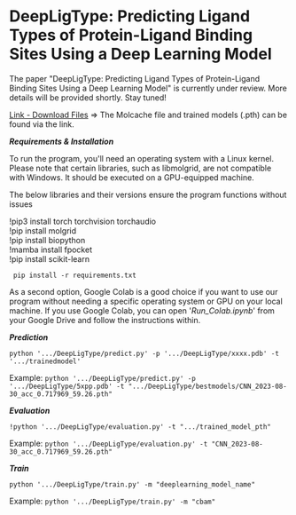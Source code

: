 # DeepLigType: Predicting Ligand Types of Protein-Ligand Binding Sites Using a Deep Learning Model

The paper "DeepLigType: Predicting Ligand Types of Protein-Ligand Binding Sites Using a Deep Learning Model" is currently under review. More details will be provided shortly. Stay tuned!


[Link - Download Files](https://drive.google.com/drive/folders/1WVIpv6CbHBnRcE_0qR8E9AEwu7-CGgCZ?usp=sharing) => The Molcache file and trained models (.pth) can be found via the link.

**_Requirements & Installation_**

To run the program, you'll need an operating system with a Linux kernel. Please note that certain libraries, such as libmolgrid, are not compatible with Windows. It should be executed on a GPU-equipped machine.

The below libraries and their versions ensure the program functions without issues

!pip3 install torch torchvision torchaudio<br/>
!pip install molgrid<br/>
!pip install biopython<br/>
!mamba install fpocket<br/>
!pip install scikit-learn<br/>

``` pip install -r requirements.txt```

As a second option, Google Colab is a good choice if you want to use our program without needing a specific operating system or GPU on your local machine. If you use Google Colab, you can open '_Run_Colab.ipynb_' from your Google Drive and follow the instructions within.


**_Prediction_**

```python '.../DeepLigType/predict.py' -p '.../DeepLigType/xxxx.pdb' -t '.../trainedmodel'```

Example: `python '.../DeepLigType/predict.py' -p '.../DeepLigType/5xpp.pdb' -t ".../DeepLigType/bestmodels/CNN_2023-08-30_acc_0.717969_59.26.pth"`


**_Evaluation_**

```!python '.../DeepLigType/evaluation.py' -t ".../trained_model_pth"```

Example: `python '.../DeepLigType/evaluation.py' -t "CNN_2023-08-30_acc_0.717969_59.26.pth"`

**_Train_**

```python '.../DeepLigType/train.py' -m "deeplearning_model_name" ```

Example: `python '.../DeepLigType/train.py' -m "cbam"`
